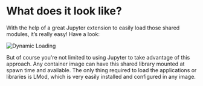 # What does it look like?

With the help of a great Jupyter extension to easily load those shared modules, it’s really easy! Have a look:

![Dynamic Loading](img/jupyter-lmod.gif)

But of course you're not limited to using Jupyter to take advantage of this approach. Any container image can have this shared library mounted at spawn time and available. The only thing required to load the applications or libraries is LMod, which is very easily installed and configured in any image.
